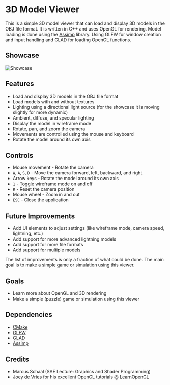 # 3D Model Viewer
This is a simple 3D model viewer that can load and display 3D models in the OBJ file format. It is written in C++ and uses OpenGL for rendering.
Model loading is done using the [Assimp](https://github.com/assimp/assimp/releases) library. Using GLFW for window creation and input handling and GLAD for loading OpenGL functions.

## Showcase

![Showcase](showcase.gif)

## Features
- Load and display 3D models in the OBJ file format
- Load models with and without textures
- Lighting using a directional light source (for the showcase it is moving slightly for more dynamic)
- Ambient, diffuse, and specular lighting
- Display the model in wireframe mode
- Rotate, pan, and zoom the camera
- Movements are controlled using the mouse and keyboard
- Rotate the model around its own axis

## Controls
- Mouse movement - Rotate the camera
- `W`, `A`, `S`, `D` - Move the camera forward, left, backward, and right
- Arrow keys - Rotate the model around its own axis
- `1` - Toggle wireframe mode on and off
- `R` - Reset the camera position
- Mouse wheel - Zoom in and out
- `ESC` - Close the application

## Future Improvements
- Add UI elements to adjust settings (like wireframe mode, camera speed, lightning, etc.)
- Add support for more advanced lightning models
- Add support for more file formats
- Add support for multiple models

The list of improvements is only a fraction of what could be done.
The main goal is to make a simple game or simulation using this viewer.

## Goals
- Learn more about OpenGL and 3D rendering
- Make a simple (puzzle) game or simulation using this viewer

## Dependencies
- [CMake](https://cmake.org/)
- [GLFW](https://www.glfw.org/)
- [GLAD](https://github.com/Dav1dde/glad)
- [Assimp](https://github.com/assimp/assimp/releases)

## Credits
- Marcus Schaal (SAE Lecture: Graphics and Shader Programming)
- [Joey de Vries](https://joeydevries.com/#home) for his excellent OpenGL tutorials @ [LearnOpenGL](https://learnopengl.com/)